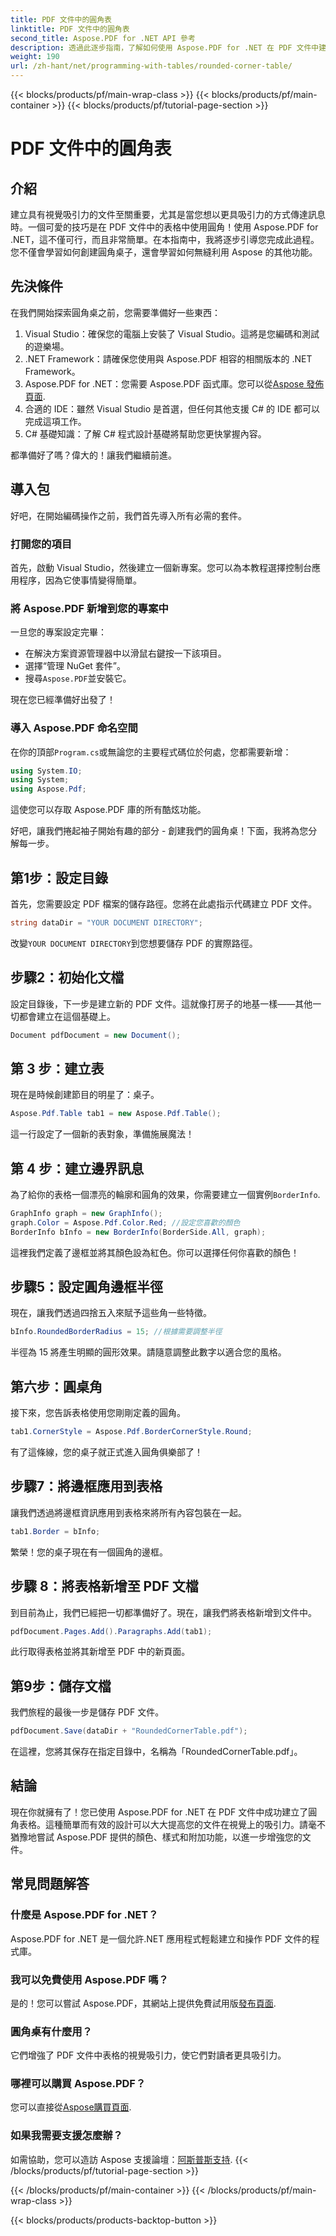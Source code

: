 ```yaml
---
title: PDF 文件中的圓角表
linktitle: PDF 文件中的圓角表
second_title: Aspose.PDF for .NET API 參考
description: 透過此逐步指南，了解如何使用 Aspose.PDF for .NET 在 PDF 文件中建立漂亮的圓角表格。
weight: 190
url: /zh-hant/net/programming-with-tables/rounded-corner-table/
---
```


{{< blocks/products/pf/main-wrap-class >}}
{{< blocks/products/pf/main-container >}}
{{< blocks/products/pf/tutorial-page-section >}}

# PDF 文件中的圓角表

## 介紹

建立具有視覺吸引力的文件至關重要，尤其是當您想以更具吸引力的方式傳達訊息時。一個可愛的技巧是在 PDF 文件中的表格中使用圓角！使用 Aspose.PDF for .NET，這不僅可行，而且非常簡單。在本指南中，我將逐步引導您完成此過程。您不僅會學習如何創建圓角桌子，還會學習如何無縫利用 Aspose 的其他功能。

## 先決條件

在我們開始探索圓角桌之前，您需要準備好一些東西：

1. Visual Studio：確保您的電腦上安裝了 Visual Studio。這將是您編碼和測試的遊樂場。
2. .NET Framework：請確保您使用與 Aspose.PDF 相容的相關版本的 .NET Framework。
3. Aspose.PDF for .NET：您需要 Aspose.PDF 函式庫。您可以從[Aspose 發佈頁面](https://releases.aspose.com/pdf/net/).
4. 合適的 IDE：雖然 Visual Studio 是首選，但任何其他支援 C# 的 IDE 都可以完成這項工作。
5. C# 基礎知識：了解 C# 程式設計基礎將幫助您更快掌握內容。

都準備好了嗎？偉大的！讓我們繼續前進。

## 導入包

好吧，在開始編碼操作之前，我們首先導入所有必需的套件。 

### 打開您的項目

首先，啟動 Visual Studio，然後建立一個新專案。您可以為本教程選擇控制台應用程序，因為它使事情變得簡單。

### 將 Aspose.PDF 新增到您的專案中

一旦您的專案設定完畢：
- 在解決方案資源管理器中以滑鼠右鍵按一下該項目。
- 選擇“管理 NuGet 套件”。
- 搜尋`Aspose.PDF`並安裝它。

現在您已經準備好出發了！

### 導入 Aspose.PDF 命名空間

在你的頂部`Program.cs`或無論您的主要程式碼位於何處，您都需要新增：

```csharp
using System.IO;
using System;
using Aspose.Pdf;
```

這使您可以存取 Aspose.PDF 庫的所有酷炫功能。

好吧，讓我們捲起袖子開始有趣的部分 - 創建我們的圓角桌！下面，我將為您分解每一步。

## 第1步：設定目錄

首先，您需要設定 PDF 檔案的儲存路徑。您將在此處指示代碼建立 PDF 文件。

```csharp
string dataDir = "YOUR DOCUMENT DIRECTORY";
```

改變`YOUR DOCUMENT DIRECTORY`到您想要儲存 PDF 的實際路徑。 

## 步驟2：初始化文檔

設定目錄後，下一步是建立新的 PDF 文件。這就像打房子的地基一樣——其他一切都會建立在這個基礎上。

```csharp
Document pdfDocument = new Document();
```

## 第 3 步：建立表

現在是時候創建節目的明星了：桌子。

```csharp
Aspose.Pdf.Table tab1 = new Aspose.Pdf.Table();
```

這一行設定了一個新的表對象，準備施展魔法！

## 第 4 步：建立邊界訊息

為了給你的表格一個漂亮的輪廓和圓角的效果，你需要建立一個實例`BorderInfo`.

```csharp
GraphInfo graph = new GraphInfo();
graph.Color = Aspose.Pdf.Color.Red; //設定您喜歡的顏色
BorderInfo bInfo = new BorderInfo(BorderSide.All, graph);
```

這裡我們定義了邊框並將其顏色設為紅色。你可以選擇任何你喜歡的顏色！

## 步驟5：設定圓角邊框半徑

現在，讓我們透過四捨五入來賦予這些角一些特徵。

```csharp
bInfo.RoundedBorderRadius = 15; //根據需要調整半徑
```

半徑為 15 將產生明顯的圓形效果。請隨意調整此數字以適合您的風格。

## 第六步：圓桌角

接下來，您告訴表格使用您剛剛定義的圓角。

```csharp
tab1.CornerStyle = Aspose.Pdf.BorderCornerStyle.Round;
```

有了這條線，您的桌子就正式進入圓角俱樂部了！

## 步驟7：將邊框應用到表格

讓我們透過將邊框資訊應用到表格來將所有內容包裝在一起。

```csharp
tab1.Border = bInfo;
```

繁榮！您的桌子現在有一個圓角的邊框。

## 步驟 8：將表格新增至 PDF 文檔

到目前為止，我們已經把一切都準備好了。現在，讓我們將表格新增到文件中。

```csharp
pdfDocument.Pages.Add().Paragraphs.Add(tab1);
```

此行取得表格並將其新增至 PDF 中的新頁面。 

## 第9步：儲存文檔

我們旅程的最後一步是儲存 PDF 文件。 

```csharp
pdfDocument.Save(dataDir + "RoundedCornerTable.pdf");
```

在這裡，您將其保存在指定目錄中，名稱為「RoundedCornerTable.pdf」。

## 結論

現在你就擁有了！您已使用 Aspose.PDF for .NET 在 PDF 文件中成功建立了圓角表格。這種簡單而有效的設計可以大大提高您的文件在視覺上的吸引力。請毫不猶豫地嘗試 Aspose.PDF 提供的顏色、樣式和附加功能，以進一步增強您的文件。

## 常見問題解答

### 什麼是 Aspose.PDF for .NET？
Aspose.PDF for .NET 是一個允許.NET 應用程式輕鬆建立和操作 PDF 文件的程式庫。

### 我可以免費使用 Aspose.PDF 嗎？
是的！您可以嘗試 Aspose.PDF，其網站上提供免費試用版[發布頁面](https://releases.aspose.com/).

### 圓角桌有什麼用？
它們增強了 PDF 文件中表格的視覺吸引力，使它們對讀者更具吸引力。

### 哪裡可以購買 Aspose.PDF？
您可以直接從[Aspose購買頁面](https://purchase.aspose.com/buy).

### 如果我需要支援怎麼辦？
如需協助，您可以造訪 Aspose 支援論壇：[阿斯普斯支持](https://forum.aspose.com/c/pdf/10).
{{< /blocks/products/pf/tutorial-page-section >}}

{{< /blocks/products/pf/main-container >}}
{{< /blocks/products/pf/main-wrap-class >}}

{{< blocks/products/products-backtop-button >}}
